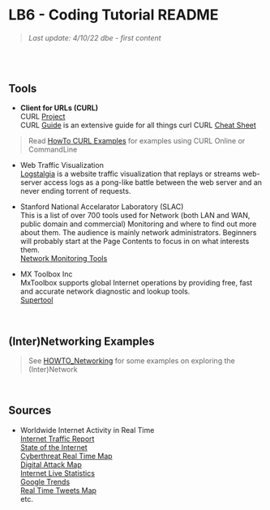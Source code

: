 # LB6 - Coding Tutorial README
> ###### Last update: 4/10/22 dbe - first content
</br>

## Tools

* **Client for URLs (CURL)**  
  CURL [Project](https://curl.haxx.se/)     
  CURL [Guide](https://ec.haxx.se/) is an extensive guide for all things curl
  CURL [Cheat Sheet](https://github.com/dennyzhang/cheatsheet.dennyzhang.com/tree/master/cheatsheet-curl-A4)  
   
> Read [HowTo CURL Examples](LB1-InternetComputing/HOWTO_Curl-Examples.md) for examples using CURL Online or CommandLine

* Web Traffic Visualization  
  [Logstalgia](logstalgia.io) is a website traffic visualization that replays or streams web-server access logs as a pong-like battle between the web server and an never ending torrent of requests.

* Stanford National Accelarator Laboratory (SLAC)     
  This is a list of over 700 tools used for Network (both LAN and WAN, public domain and commercial) Monitoring and where to find out more about them. The audience is mainly network administrators. Beginners will probably start at the Page Contents to focus in on what interests them.   
  [Network Monitoring Tools](https://www.slac.stanford.edu/xorg/nmtf/nmtf-tools.html)
  
* MX Toolbox Inc  
  MxToolbox supports global Internet operations by providing free, fast and accurate network diagnostic and lookup tools.    
  [Supertool](https://mxtoolbox.com/SuperTool.aspx)

</br>

## (Inter)Networking Examples
> See [HOWTO_Networking](LB1-InternetComputing/HOWTO_Networking.md) for some examples on exploring the (Inter)Network 

</br>

## Sources
  
* Worldwide Internet Activity in Real Time  
  [Internet Traffic Report](http://www.internettrafficreport.com/)    
  [State of the Internet](https://livemap.pingdom.com/)   
  [Cyberthreat Real Time Map](https://cybermap.kaspersky.com/)    
  [Digital Attack Map](https://www.digitalattackmap.com/)   
  [Internet Live Statistics](https://www.internetlivestats.com/)  
  [Google Trends](https://trends.google.com/trends/hottrends/visualize?nrow=4&ncol=4)   
  [Real Time Tweets Map](https://www.tweeplers.com/map/)    
  etc.  
  
</br>  

